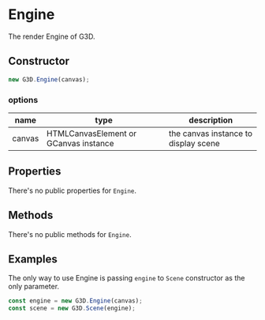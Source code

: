 # Engine

The render Engine of G3D.

## Constructor

```javascript
new G3D.Engine(canvas);
```

### options

| name   | type                                  | description                          |
| ------ | ------------------------------------- | ------------------------------------ |
| canvas | HTMLCanvasElement or GCanvas instance | the canvas instance to display scene |

## Properties

There's no public properties for `Engine`.

## Methods

There's no public methods for `Engine`.

## Examples

The only way to use Engine is passing `engine` to `Scene` constructor as the only parameter.

```javascript
const engine = new G3D.Engine(canvas);
const scene = new G3D.Scene(engine);
```